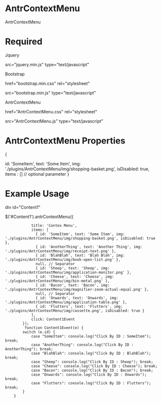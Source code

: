 # AntrContextMenu
AntrContextMenu

# Required
Jquery

src="jquery.min.js" type="text/javascript"

Bootstrap

href="bootstrap.min.css" rel="stylesheet"

src="bootstrap.min.js" type="text/javascript"

AntrContextMenu

href="AntrContextMenu.css" rel="stylesheet"

src="AntrContextMenu.js" type="text/javascript"

# AntrContextMenu Properties

{

  id: 'SomeItem',
  text: 'Some Item',
  img: './plugins/AntrContextMenu/img/shopping-basket.png', 
  isDisabled: true,
  items : [] // optional parameter
}

# Example Usage
div id="Content1"

$('#Content1').antrContextMenu({

                title: 'Contex Menu',
                items: [
                  { id: 'SomeItem', text: 'Some Item', img: './plugins/AntrContextMenu/img/shopping-basket.png', isDisabled: true },
                  { id: 'AnotherThing', text: 'Another Thing', img: './plugins/AntrContextMenu/img/receipt-text.png' },
                  { id: 'BlahBlah', text: 'Blah Blah', img: './plugins/AntrContextMenu/img/book-open-list.png' },
                  null, // Separator
                  { id: 'Sheep', text: 'Sheep', img: './plugins/AntrContextMenu/img/application-monitor.png' },
                  { id: 'Cheese', text: 'Cheese', img: './plugins/AntrContextMenu/img/bin-metal.png' },
                  { id: 'Bacon', text: 'Bacon', img: './plugins/AntrContextMenu/img/magnifier-zoom-actual-equal.png' },
                  null, // Separator
                  { id: 'Onwards', text: 'Onwards', img: './plugins/AntrContextMenu/img/application-table.png' },
                  { id: 'Flutters', text: 'Flutters', img: './plugins/AntrContextMenu/img/cassette.png', isDisabled: true }
                ],
                click: Content1Event
            });
             function Content1Event(e) {
            switch (e.id) {
                case "SomeItem": console.log("Click By ID : SomeItem"); break;
                case "AnotherThing": console.log("Click By ID : AnotherThing"); break;
                case "BlahBlah": console.log("Click By ID : BlahBlah"); break;
                case "Sheep": console.log("Click By ID : Sheep"); break;
                case "Cheese": console.log("Click By ID : Cheese"); break;
                case "Bacon": console.log("Click By ID : Bacon"); break;
                case "Onwards": console.log("Click By ID : Onwards"); break;
                case "Flutters": console.log("Click By ID : Flutters"); break;
            }
        }
        
